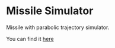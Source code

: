 # Missile Simulator

Missile with parabolic trajectory simulator.

You can find it [here](https://lrsb.xyz/cg-webgl-2020)
